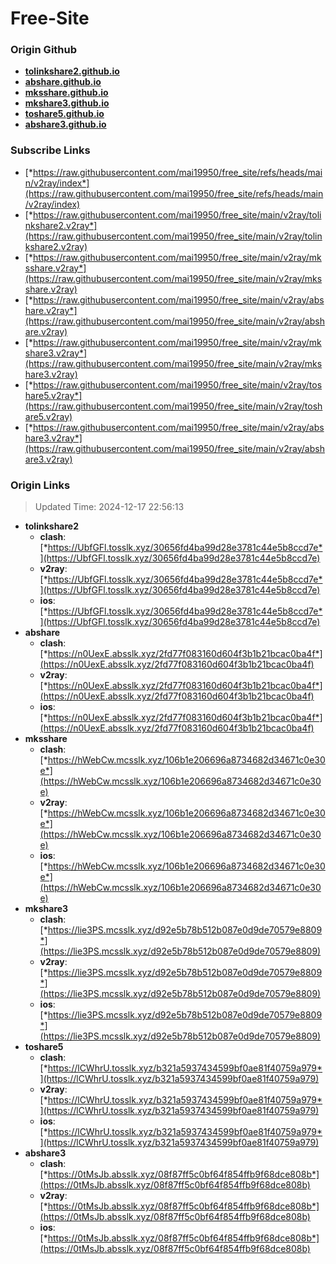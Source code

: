 # Free-Site

### Origin Github

- [**tolinkshare2.github.io**](https://github.com/tolinkshare2/tolinkshare2.github.io)
- [**abshare.github.io**](https://github.com/abshare/abshare.github.io)
- [**mksshare.github.io**](https://github.com/mksshare/mksshare.github.io)
- [**mkshare3.github.io**](https://github.com/mkshare3/mkshare3.github.io)
- [**toshare5.github.io**](https://github.com/toshare5/toshare5.github.io)
- [**abshare3.github.io**](https://github.com/abshare3/abshare3.github.io)

### Subscribe Links

- [*https://raw.githubusercontent.com/mai19950/free_site/refs/heads/main/v2ray/index*](https://raw.githubusercontent.com/mai19950/free_site/refs/heads/main/v2ray/index)
- [*https://raw.githubusercontent.com/mai19950/free_site/main/v2ray/tolinkshare2.v2ray*](https://raw.githubusercontent.com/mai19950/free_site/main/v2ray/tolinkshare2.v2ray)
- [*https://raw.githubusercontent.com/mai19950/free_site/main/v2ray/mksshare.v2ray*](https://raw.githubusercontent.com/mai19950/free_site/main/v2ray/mksshare.v2ray)
- [*https://raw.githubusercontent.com/mai19950/free_site/main/v2ray/abshare.v2ray*](https://raw.githubusercontent.com/mai19950/free_site/main/v2ray/abshare.v2ray)
- [*https://raw.githubusercontent.com/mai19950/free_site/main/v2ray/mkshare3.v2ray*](https://raw.githubusercontent.com/mai19950/free_site/main/v2ray/mkshare3.v2ray)
- [*https://raw.githubusercontent.com/mai19950/free_site/main/v2ray/toshare5.v2ray*](https://raw.githubusercontent.com/mai19950/free_site/main/v2ray/toshare5.v2ray)
- [*https://raw.githubusercontent.com/mai19950/free_site/main/v2ray/abshare3.v2ray*](https://raw.githubusercontent.com/mai19950/free_site/main/v2ray/abshare3.v2ray)

### Origin Links

> Updated Time: 2024-12-17 22:56:13

- **tolinkshare2**
  - **clash**: [*https://UbfGFl.tosslk.xyz/30656fd4ba99d28e3781c44e5b8ccd7e*](https://UbfGFl.tosslk.xyz/30656fd4ba99d28e3781c44e5b8ccd7e)
  - **v2ray**: [*https://UbfGFl.tosslk.xyz/30656fd4ba99d28e3781c44e5b8ccd7e*](https://UbfGFl.tosslk.xyz/30656fd4ba99d28e3781c44e5b8ccd7e)
  - **ios**: [*https://UbfGFl.tosslk.xyz/30656fd4ba99d28e3781c44e5b8ccd7e*](https://UbfGFl.tosslk.xyz/30656fd4ba99d28e3781c44e5b8ccd7e)
- **abshare**
  - **clash**: [*https://n0UexE.absslk.xyz/2fd77f083160d604f3b1b21bcac0ba4f*](https://n0UexE.absslk.xyz/2fd77f083160d604f3b1b21bcac0ba4f)
  - **v2ray**: [*https://n0UexE.absslk.xyz/2fd77f083160d604f3b1b21bcac0ba4f*](https://n0UexE.absslk.xyz/2fd77f083160d604f3b1b21bcac0ba4f)
  - **ios**: [*https://n0UexE.absslk.xyz/2fd77f083160d604f3b1b21bcac0ba4f*](https://n0UexE.absslk.xyz/2fd77f083160d604f3b1b21bcac0ba4f)
- **mksshare**
  - **clash**: [*https://hWebCw.mcsslk.xyz/106b1e206696a8734682d34671c0e30e*](https://hWebCw.mcsslk.xyz/106b1e206696a8734682d34671c0e30e)
  - **v2ray**: [*https://hWebCw.mcsslk.xyz/106b1e206696a8734682d34671c0e30e*](https://hWebCw.mcsslk.xyz/106b1e206696a8734682d34671c0e30e)
  - **ios**: [*https://hWebCw.mcsslk.xyz/106b1e206696a8734682d34671c0e30e*](https://hWebCw.mcsslk.xyz/106b1e206696a8734682d34671c0e30e)
- **mkshare3**
  - **clash**: [*https://lie3PS.mcsslk.xyz/d92e5b78b512b087e0d9de70579e8809*](https://lie3PS.mcsslk.xyz/d92e5b78b512b087e0d9de70579e8809)
  - **v2ray**: [*https://lie3PS.mcsslk.xyz/d92e5b78b512b087e0d9de70579e8809*](https://lie3PS.mcsslk.xyz/d92e5b78b512b087e0d9de70579e8809)
  - **ios**: [*https://lie3PS.mcsslk.xyz/d92e5b78b512b087e0d9de70579e8809*](https://lie3PS.mcsslk.xyz/d92e5b78b512b087e0d9de70579e8809)
- **toshare5**
  - **clash**: [*https://lCWhrU.tosslk.xyz/b321a5937434599bf0ae81f40759a979*](https://lCWhrU.tosslk.xyz/b321a5937434599bf0ae81f40759a979)
  - **v2ray**: [*https://lCWhrU.tosslk.xyz/b321a5937434599bf0ae81f40759a979*](https://lCWhrU.tosslk.xyz/b321a5937434599bf0ae81f40759a979)
  - **ios**: [*https://lCWhrU.tosslk.xyz/b321a5937434599bf0ae81f40759a979*](https://lCWhrU.tosslk.xyz/b321a5937434599bf0ae81f40759a979)
- **abshare3**
  - **clash**: [*https://0tMsJb.absslk.xyz/08f87ff5c0bf64f854ffb9f68dce808b*](https://0tMsJb.absslk.xyz/08f87ff5c0bf64f854ffb9f68dce808b)
  - **v2ray**: [*https://0tMsJb.absslk.xyz/08f87ff5c0bf64f854ffb9f68dce808b*](https://0tMsJb.absslk.xyz/08f87ff5c0bf64f854ffb9f68dce808b)
  - **ios**: [*https://0tMsJb.absslk.xyz/08f87ff5c0bf64f854ffb9f68dce808b*](https://0tMsJb.absslk.xyz/08f87ff5c0bf64f854ffb9f68dce808b)
